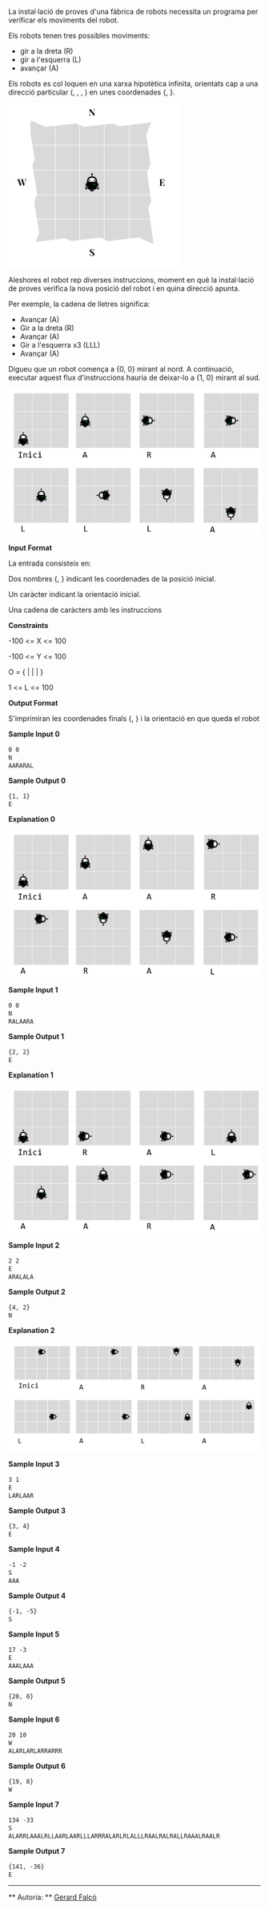 La instal·lació de proves d'una fàbrica de robots necessita un programa
per verificar els moviments del robot.

Els robots tenen tres possibles moviments:

  - gir a la dreta (R)
  - gir a l'esquerra (L)
  - avançar (A)

Els robots es col loquen en una xarxa hipotètica infinita, orientats cap
a una direcció particular (, , , ) en unes coordenades {, }.

![image](1571224490-eaf27bcb9c-Copyofrobot.png)

Aleshores el robot rep diverses instruccions, moment en què la
instal·lació de proves verifica la nova posició del robot i en quina
direcció apunta.

Per exemple, la cadena de lletres  significa:

  - Avançar (A)
  - Gir a la dreta (R)
  - Avançar (A)
  - Gir a l'esquerra x3 (LLL)
  - Avançar (A)

Digueu que un robot comença a {0, 0} mirant al nord. A continuació,
executar aquest flux d'instruccions hauria de deixar-lo a {1, 0} mirant
al sud.

![image](1556722905-d4573a98ae-robot1.png)

**Input Format**

La entrada consisteix en:

Dos nombres {, } indicant les coordenades de la posició inicial.

Un caràcter  indicant la orientació inicial.

Una cadena de  caràcters amb les instruccions

**Constraints**

\-100 \<= X \<= 100

\-100 \<= Y \<= 100

O = { |  |  | }

1 \<= L \<= 100

**Output Format**

S'imprimiran les coordenades finals {, } i la orientació en que queda el
robot

**Sample Input 0**

    0 0
    N
    AARARAL

**Sample Output 0**

    {1, 1}
    E

**Explanation 0**

![image](1556724013-136b540c81-robot2.png)

**Sample Input 1**

    0 0
    N
    RALAARA

**Sample Output 1**

    {2, 2}
    E

**Explanation 1**

![image](1556724175-5c764e8a77-robot3.png)

**Sample Input 2**

    2 2
    E
    ARALALA

**Sample Output 2**

    {4, 2}
    N

**Explanation 2**

![image](1571225362-52f07d515b-Copyofrobot2.png)

**Sample Input 3**

    3 1
    E
    LARLAAR

**Sample Output 3**

    {3, 4}
    E

**Sample Input 4**

    -1 -2
    S
    AAA

**Sample Output 4**

    {-1, -5}
    S

**Sample Input 5**

    17 -3
    E
    AAALAAA

**Sample Output 5**

    {20, 0}
    N

**Sample Input 6**

    20 10
    W
    ALARLARLARRARRR

**Sample Output 6**

    {19, 8}
    W

**Sample Input 7**

    134 -33
    S
    ALARRLAAALRLLAARLAARLLLARRRALARLRLALLLRAALRALRALLRAAALRAALR

**Sample Output 7**

    {141, -36}
    E

----------

** Autoria: **
[Gerard Falcó](https://github.com/gerardfp)
